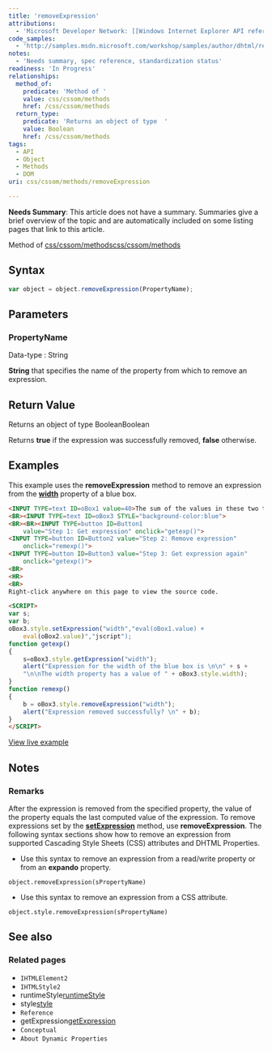 ```yaml
---
title: 'removeExpression'
attributions:
  - 'Microsoft Developer Network: [[Windows Internet Explorer API reference](http://msdn.microsoft.com/en-us/library/ie/hh828809%28v=vs.85%29.aspx) Article]'
code_samples:
  - 'http://samples.msdn.microsoft.com/workshop/samples/author/dhtml/refs/removeExpression.htm'
notes:
  - 'Needs summary, spec reference, standardization status'
readiness: 'In Progress'
relationships:
  method_of:
    predicate: 'Method of '
    value: css/cssom/methods
    href: /css/cssom/methods
  return_type:
    predicate: 'Returns an object of type  '
    value: Boolean
    href: /css/cssom/methods
tags:
  - API
  - Object
  - Methods
  - DOM
uri: css/cssom/methods/removeExpression

---
```

**Needs Summary**: This article does not have a summary. Summaries give a brief overview of the topic and are automatically included on some listing pages that link to this article.

Method of [css/cssom/methods](/css/cssom/methods)[css/cssom/methods](/css/cssom/methods)

## Syntax

``` js
var object = object.removeExpression(PropertyName);
```

## Parameters

### PropertyName

 Data-type
:   String

**String** that specifies the name of the property from which to remove an expression.

## Return Value

Returns an object of type BooleanBoolean

Returns **true** if the expression was successfully removed, **false** otherwise.

## Examples

This example uses the **removeExpression** method to remove an expression from the [**width**](/css/properties/width) property of a blue box.

``` html
<INPUT TYPE=text ID=oBox1 value=40>The sum of the values in these two text boxes determines the width <BR><INPUT TYPE=text ID=oBox2 value=40>of the blue text box below.
<BR><INPUT TYPE=text ID=oBox3 STYLE="background-color:blue">
<BR><BR><INPUT TYPE=button ID=Button1
    value="Step 1: Get expression" onclick="getexp()">
<INPUT TYPE=button ID=Button2 value="Step 2: Remove expression"
    onclick="remexp()">
<INPUT TYPE=button ID=Button3 value="Step 3: Get expression again"
    onclick="getexp()">
<BR>
<HR>
<BR>
Right-click anywhere on this page to view the source code.

<SCRIPT>
var s;
var b;
oBox3.style.setExpression("width","eval(oBox1.value) +
    eval(oBox2.value)","jscript");
function getexp()
{
    s=oBox3.style.getExpression("width");
    alert("Expression for the width of the blue box is \n\n" + s +
    "\n\nThe width property has a value of " + oBox3.style.width);
}
function remexp()
{
    b = oBox3.style.removeExpression("width");
    alert("Expression removed successfully? \n" + b);
}
</SCRIPT>
```

[View live example](http://samples.msdn.microsoft.com/workshop/samples/author/dhtml/refs/removeExpression.htm)

## Notes

### Remarks

After the expression is removed from the specified property, the value of the property equals the last computed value of the expression. To remove expressions set by the [**setExpression**](/css/cssom/methods/setExpression) method, use **removeExpression**. The following syntax sections show how to remove an expression from supported Cascading Style Sheets (CSS) attributes and DHTML Properties.

-   Use this syntax to remove an expression from a read/write property or from an **expando** property.

`object.removeExpression(sPropertyName)`

-   Use this syntax to remove an expression from a CSS attribute.

`object.style.removeExpression(sPropertyName)`

## See also

### Related pages

-   `IHTMLElement2`
-   `IHTMLStyle2`
-   runtimeStyle[runtimeStyle](/css/cssom/runtimeStyle)
-   style[style](/css/cssom/style)
-   `Reference`
-   getExpression[getExpression](/css/cssom/methods/getExpression)
-   `Conceptual`
-   `About Dynamic Properties`
